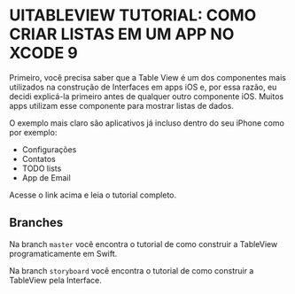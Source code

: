# UITABLEVIEW TUTORIAL: COMO CRIAR LISTAS EM UM APP NO XCODE 9

Primeiro, você precisa saber que a Table View é um dos componentes mais utilizados na construção de Interfaces em apps iOS e, por essa razão, eu decidi explicá-la primeiro antes de qualquer outro componente iOS. Muitos apps utilizam esse componente para mostrar listas de dados.

O exemplo mais claro são aplicativos já incluso dentro do seu iPhone como por exemplo:

- Configurações
- Contatos
- TODO lists
- App de Email

Acesse o link acima e leia o tutorial completo.

## Branches

Na branch `master` você encontra o tutorial de como construir a TableView programaticamente em Swift.

Na branch `storyboard` você encontra o tutorial de como construir a TableView pela Interface.

